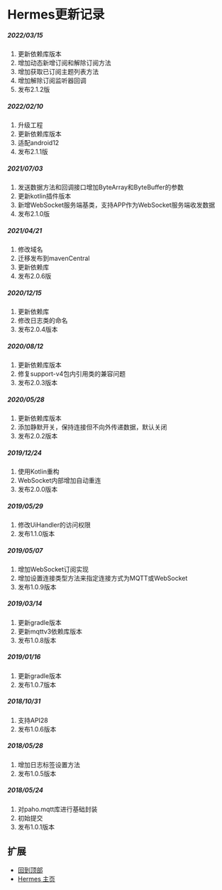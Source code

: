 # Hermes更新记录

##### 2022/03/15
1. 更新依赖库版本
2. 增加动态新增订阅和解除订阅方法
3. 增加获取已订阅主题列表方法
4. 增加解除订阅监听器回调
5. 发布2.1.2版

##### 2022/02/10
1. 升级工程
2. 更新依赖库版本
3. 适配android12
4. 发布2.1.1版

##### 2021/07/03
1. 发送数据方法和回调接口增加ByteArray和ByteBuffer的参数
2. 更新kotlin插件版本
3. 新增WebSocket服务端基类，支持APP作为WebSocket服务端收发数据
4. 发布2.1.0版

##### 2021/04/21
1. 修改域名
2. 迁移发布到mavenCentral
3. 更新依赖库
4. 发布2.0.6版

##### 2020/12/15
1. 更新依赖库
2. 修改日志类的命名
3. 发布2.0.4版本

##### 2020/08/12
1. 更新依赖库版本
2. 修复support-v4包内引用类的兼容问题
3. 发布2.0.3版本

##### 2020/05/28
1. 更新依赖库版本
2. 添加静默开关，保持连接但不向外传递数据，默认关闭
3. 发布2.0.2版本

##### 2019/12/24
1. 使用Kotlin重构
2. WebSocket内部增加自动重连
3. 发布2.0.0版本

##### 2019/05/29
1. 修改UiHandler的访问权限
2. 发布1.1.0版本

##### 2019/05/07
1. 增加WebSocket订阅实现
2. 增加设置连接类型方法来指定连接方式为MQTT或WebSocket
3. 发布1.0.9版本

##### 2019/03/14
1. 更新gradle版本
2. 更新mqttv3依赖库版本
3. 发布1.0.8版本

##### 2019/01/16
1. 更新gradle版本
2. 发布1.0.7版本

##### 2018/10/31
1. 支持API28
2. 发布1.0.6版本

##### 2018/05/28
1. 增加日志标签设置方法
2. 发布1.0.5版本

##### 2018/05/24
1. 对paho.mqtt库进行基础封装
2. 初始提交
3. 发布1.0.1版本

## 扩展
- [回到顶部](https://github.com/LZ9/Hermes/blob/master/hermes/readme_hermes_update.md#hermes更新记录)
- [Hermes 主页](https://github.com/LZ9/Hermes)
